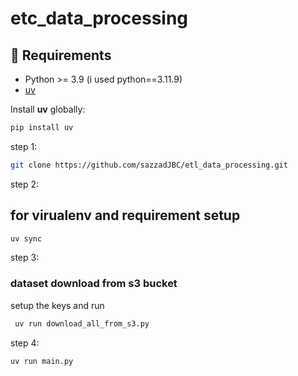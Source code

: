 # etc_data_processing




## 🚀 Requirements

- Python >= 3.9 (i used python==3.11.9)
- [uv](https://pypi.org/project/uv/)

Install **uv** globally:

```bash
pip install uv
```



step 1:
```bash
git clone https://github.com/sazzadJBC/etl_data_processing.git
```

step 2: 

## for virualenv and requirement setup
```bash
uv sync
```
step 3:
### dataset download from s3 bucket

setup the keys and run 

```bash
 uv run download_all_from_s3.py
```

step 4:
```bash
uv run main.py
```
